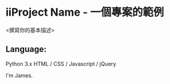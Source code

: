 # iiProject Name - 一個專案的範例
<撰寫你的基本描述>
## Language:
Python 3.x
HTML / CSS / Javascript / jQuery

I'm James.
<Pull Request test>
